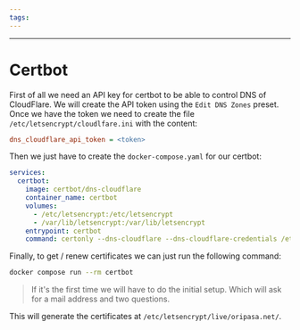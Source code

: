 ```yaml
---
tags:
---
```

---


# Certbot

First of all we need an API key for certbot to be able to control DNS of CloudFlare. We will create the API token using the `Edit DNS Zones` preset.
Once we have the token we need to create the file `/etc/letsencrypt/cloudlfare.ini` with the content:

```ini
dns_cloudflare_api_token = <token>
```

Then we just have to create the `docker-compose.yaml` for our certbot:

```yaml
services:
  certbot:
    image: certbot/dns-cloudflare
    container_name: certbot
    volumes:
      - /etc/letsencrypt:/etc/letsencrypt
      - /var/lib/letsencrypt:/var/lib/letsencrypt
    entrypoint: certbot
    command: certonly --dns-cloudflare --dns-cloudflare-credentials /etc/letsencrypt/cloudflare.ini -d "*.oripasa.net"
```


Finally, to get / renew certificates we can just run the following command:

```bash
docker compose run --rm certbot
```

> If it's the first time we will have to do the initial setup. Which will ask for a mail address and two questions.

This will generate the certificates at `/etc/letsencrypt/live/oripasa.net/`.
